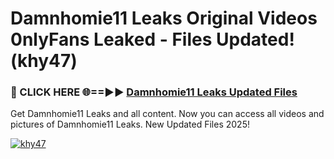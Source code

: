 # Damnhomie11 Leaks Original Videos 0nlyFans Leaked - Files Updated! (khy47)

<h3>🔴 CLICK HERE 🌐==►► <a href="https://tinyurl.com/3hn5wdd3" rel="nofollow">Damnhomie11 Leaks Updated Files</a></h3>

Get Damnhomie11 Leaks and all content. Now you can access all videos and pictures of Damnhomie11 Leaks. New Updated Files 2025!

[![khy47](https://i.imgur.com/4HnBqBT.gif)](https://tinyurl.com/3hn5wdd3)
